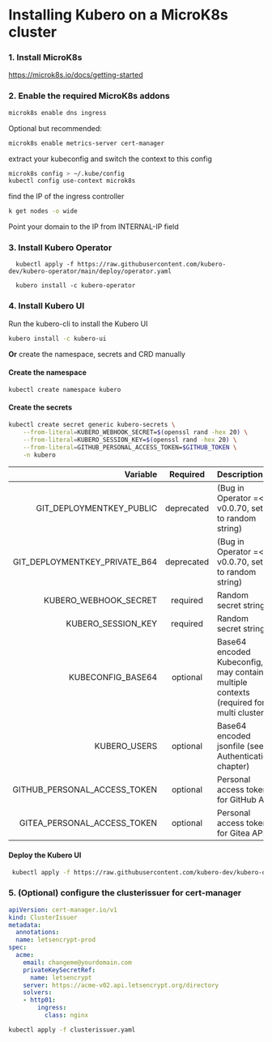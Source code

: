 # Installing Kubero on a MicroK8s cluster 


### 1. Install MicroK8s
https://microk8s.io/docs/getting-started 

### 2. Enable the required MicroK8s addons
```bash
microk8s enable dns ingress 
```

Optional but recommended: 
```bash
microk8s enable metrics-server cert-manager
```

extract your kubeconfig and switch the context to this config
```bash
microk8s config > ~/.kube/config
kubectl config use-context microk8s
```

find the IP of the ingress controller
```bash
k get nodes -o wide
```

Point your domain to the IP from INTERNAL-IP field

### 3. Install Kubero Operator
<Tabs groupId="install-strategy">
  <TabItem value="kubectl" label="kubectl">

      kubectl apply -f https://raw.githubusercontent.com/kubero-dev/kubero-operator/main/deploy/operator.yaml
  </TabItem>
  <TabItem value="cli" label="Kubero CLI">

      kubero install -c kubero-operator
  </TabItem>
</Tabs>

### 4. Install Kubero UI

Run the kubero-cli to install the Kubero UI
```bash
kubero install -c kubero-ui
```

**Or** create the namespace, secrets and CRD manually

#### Create the namespace
```
kubectl create namespace kubero
```

#### Create the secrets
```bash
kubectl create secret generic kubero-secrets \
    --from-literal=KUBERO_WEBHOOK_SECRET=$(openssl rand -hex 20) \
    --from-literal=KUBERO_SESSION_KEY=$(openssl rand -hex 20) \
    --from-literal=GITHUB_PERSONAL_ACCESS_TOKEN=$GITHUB_TOKEN \
    -n kubero
```
| Variable | Required | Description |
|-------:|:-------:|:-----------|
| GIT_DEPLOYMENTKEY_PUBLIC | deprecated | (Bug in Operator =< v0.0.70, set to random string) |
| GIT_DEPLOYMENTKEY_PRIVATE_B64 | deprecated | (Bug in Operator =< v0.0.70, set to random string)  |
| KUBERO_WEBHOOK_SECRET | required | Random secret string |
| KUBERO_SESSION_KEY | required | Random secret string |
| KUBECONFIG_BASE64 | optional | Base64 encoded Kubeconfig, may contain multiple contexts (required for multi cluster)|
| KUBERO_USERS | optional | Base64 encoded jsonfile (see Authentication chapter) |
| GITHUB_PERSONAL_ACCESS_TOKEN | optional | Personal access token for GitHub API |
| GITEA_PERSONAL_ACCESS_TOKEN | optional | Personal access token for Gitea API |

#### Deploy the Kubero UI

```bash
 kubectl apply -f https://raw.githubusercontent.com/kubero-dev/kubero-operator/main/config/samples/application_v1alpha1_kubero.yaml -n kubero
```

### 5. (Optional) configure the clusterissuer for cert-manager

```yaml
apiVersion: cert-manager.io/v1
kind: ClusterIssuer
metadata:
  annotations:
  name: letsencrypt-prod
spec:
  acme:
    email: changeme@yourdomain.com
    privateKeySecretRef:
      name: letsencrypt
    server: https://acme-v02.api.letsencrypt.org/directory
    solvers:
    - http01:
        ingress:
          class: nginx
```

```bash
kubectl apply -f clusterissuer.yaml
```